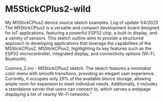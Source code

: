 # M5StickCPlus2-wild
My M5StickCPlus2 device source sketch examples. Log of update 1/4/2025 
The M5StickCPlus2 is a versatile and compact development board designed for IoT applications, featuring a powerful ESP32 chip, a built-in display, and a variety of sensors. This sketch outline aims to provide a structured approach to developing applications that leverage the capabilities of the M5StickCPlus2. M5StickCPlus2, highlighting its key features such as the ESP32 microcontroller, integrated display, and connectivity options (Wi-Fi, Bluetooth).
 
Cosmos_2.ino - M5StickCPlus2 sketch. 
The sketch features a minimalist color menu with smooth transitions, providing an elegant user experience. Currently, it occupies only 29% of the available device storage, allowing ample room for expansion to meet individual needs. Additionally, it includes a standalone server that users can connect to, which serves a webpage displaying a list of nearby Wi-Fi networks."

